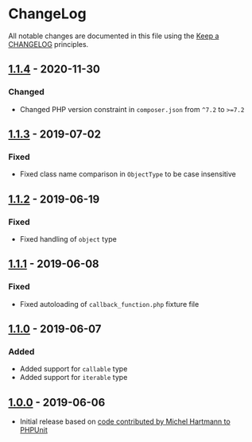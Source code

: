 # ChangeLog

All notable changes are documented in this file using the [Keep a CHANGELOG](http://keepachangelog.com/) principles.

## [1.1.4] - 2020-11-30

### Changed

* Changed PHP version constraint in `composer.json` from `^7.2` to `>=7.2`

## [1.1.3] - 2019-07-02

### Fixed

* Fixed class name comparison in `ObjectType` to be case insensitive

## [1.1.2] - 2019-06-19

### Fixed

* Fixed handling of `object` type

## [1.1.1] - 2019-06-08

### Fixed

* Fixed autoloading of `callback_function.php` fixture file

## [1.1.0] - 2019-06-07

### Added

* Added support for `callable` type
* Added support for `iterable` type

## [1.0.0] - 2019-06-06

* Initial release based
  on [code contributed by Michel Hartmann to PHPUnit](https://github.com/sebastianbergmann/phpunit/pull/3673)

[1.1.4]: https://github.com/sebastianbergmann/type/compare/1.1.3...1.1.4

[1.1.3]: https://github.com/sebastianbergmann/type/compare/1.1.2...1.1.3

[1.1.2]: https://github.com/sebastianbergmann/type/compare/1.1.1...1.1.2

[1.1.1]: https://github.com/sebastianbergmann/type/compare/1.1.0...1.1.1

[1.1.0]: https://github.com/sebastianbergmann/type/compare/1.0.0...1.1.0

[1.0.0]: https://github.com/sebastianbergmann/type/compare/ff74aa41746bd8d10e931843ebf37d42da513ede...1.0.0
